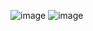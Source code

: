 ![image](https://github.com/user-attachments/assets/428a7153-9e15-4f91-9b8e-98b7604b3c72)
![image](https://github.com/user-attachments/assets/2c800f10-0cc8-488d-a4f4-39106f528601)
